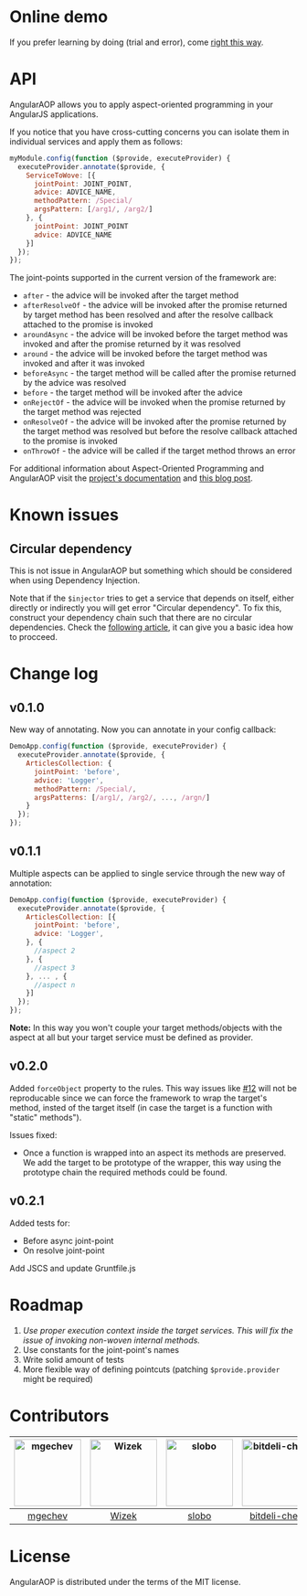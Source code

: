 <img src="https://travis-ci.org/mgechev/angular-aop.svg?branch=master" alt="">

# Online demo

If you prefer learning by doing (trial and error), come [right this way](http://plnkr.co/edit/R9juR0oe4xT5AHQs5uDF?p=preview).

# API

AngularAOP allows you to apply aspect-oriented programming in your AngularJS applications.

If you notice that you have cross-cutting concerns you can isolate them in individual services and apply them as follows:

```javascript
myModule.config(function ($provide, executeProvider) {
  executeProvider.annotate($provide, {
    ServiceToWove: [{
      jointPoint: JOINT_POINT,
      advice: ADVICE_NAME,
      methodPattern: /Special/
      argsPattern: [/arg1/, /arg2/]
    }, {
      jointPoint: JOINT_POINT
      advice: ADVICE_NAME
    }]
  });
});
```

The joint-points supported in the current version of the framework are:

- `after` - the advice will be invoked after the target method
- `afterResolveOf` - the advice will be invoked after the promise returned by target method has been resolved and after the resolve callback attached to the promise is invoked
- `aroundAsync` - the advice will be invoked before the target method was invoked and after the promise returned by it was resolved
- `around` - the advice will be invoked before the target method was invoked and after it was invoked
- `beforeAsync` - the target method will be called after the promise returned by the advice was resolved
- `before` - the target method will be invoked after the advice
- `onRejectOf` - the advice will be invoked when the promise returned by the target method was rejected
- `onResolveOf` - the advice will be invoked after the promise returned by the target method was resolved but before the resolve callback attached to the promise is invoked
- `onThrowOf` - the advice will be called if the target method throws an error

For additional information about Aspect-Oriented Programming and AngularAOP visit the [project's documentation](https://github.com/mgechev/angular-aop/tree/master/docs) and [this blog post](http://blog.mgechev.com/2013/08/07/aspect-oriented-programming-with-javascript-angularjs/).

# Known issues

## Circular dependency

This is not issue in AngularAOP but something which should be considered when using Dependency Injection.

Note that if the `$injector` tries to get a service that depends on itself, either directly or indirectly you will get error "Circular dependency". To fix this, construct your dependency chain such that there are no circular dependencies. Check the [following article](http://misko.hevery.com/2008/08/01/circular-dependency-in-constructors-and-dependency-injection/), it can give you a basic idea how to procceed.

# Change log

## v0.1.0

New way of annotating. Now you can annotate in your config callback:

```js
DemoApp.config(function ($provide, executeProvider) {
  executeProvider.annotate($provide, {
    ArticlesCollection: {
      jointPoint: 'before',
      advice: 'Logger',
      methodPattern: /Special/,
      argsPatterns: [/arg1/, /arg2/, ..., /argn/]
    }
  });
});
```

## v0.1.1

Multiple aspects can be applied to single service through the new way of annotation:

```js
DemoApp.config(function ($provide, executeProvider) {
  executeProvider.annotate($provide, {
    ArticlesCollection: [{
      jointPoint: 'before',
      advice: 'Logger',
    }, {
      //aspect 2
    }, {
      //aspect 3
    }, ... , {
      //aspect n
    }]
  });
});
```

**Note:** In this way you won't couple your target methods/objects with the aspect at all but your target service must be defined as provider.

## v0.2.0

Added `forceObject` property to the rules. This way issues like [#12](https://github.com/mgechev/angular-aop/issues/12) will not be reproducable since we can force the framework to wrap the target's method, insted of the target itself (in case the target is a function with "static" methods").

Issues fixed:

- Once a function is wrapped into an aspect its methods are preserved. We add the target to be prototype of the wrapper, this way using the prototype chain the required methods could be found.

## v0.2.1

Added tests for:

- Before async joint-point
- On resolve joint-point

Add JSCS and update Gruntfile.js

# Roadmap

1. *Use proper execution context inside the target services. This will fix the issue of invoking non-woven internal methods.*
2. Use constants for the joint-point's names
3. Write solid amount of tests
4. More flexible way of defining pointcuts (patching `$provide.provider` might be required)

# Contributors

[<img alt="mgechev" src="https://avatars.githubusercontent.com/u/455023?v=3&s=117" width="117">](https://github.com/mgechev) |[<img alt="Wizek" src="https://avatars.githubusercontent.com/u/491672?v=3&s=117" width="117">](https://github.com/Wizek) |[<img alt="slobo" src="https://avatars.githubusercontent.com/u/167772?v=3&s=117" width="117">](https://github.com/slobo) |[<img alt="bitdeli-chef" src="https://avatars.githubusercontent.com/u/3092978?v=3&s=117" width="117">](https://github.com/bitdeli-chef) |[<img alt="christianacca" src="https://avatars.githubusercontent.com/u/886590?v=3&s=117" width="117">](https://github.com/christianacca) |[<img alt="peernohell" src="https://avatars.githubusercontent.com/u/119765?v=3&s=117" width="117">](https://github.com/peernohell) |
:---: |:---: |:---: |:---: |:---: |:---: |
[mgechev](https://github.com/mgechev) |[Wizek](https://github.com/Wizek) |[slobo](https://github.com/slobo) |[bitdeli-chef](https://github.com/bitdeli-chef) |[christianacca](https://github.com/christianacca) |[peernohell](https://github.com/peernohell) |


# License

AngularAOP is distributed under the terms of the MIT license.

